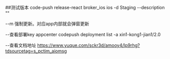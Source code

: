 ##测试版本
code-push release-react broker_ios ios -d Staging --description ""

--m 强制更新。对应app内部就会弹窗更新

--查看部署key
appcenter codepush deployment list -a xin1-kong1-jian1/2.0

--查看文档地址
https://www.yuque.com/sckr3d/amooy4/lp9rhg?tdsourcetag=s_pctim_aiomsg